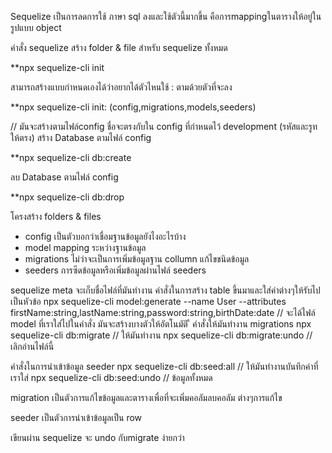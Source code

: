 Sequelize เป็นการลดการใช้ ภาษา sql ลงและใช้ตัวนี้มากขึ้น
คือการmappingในตารางให้อยู่ในรูปแบบ object

คำสั่ง sequelize
สร้าง folder & file สำหรับ sequelize ทั้งหมด

**npx sequelize-cli init

สามารถสร้างแบบกำหนดเองได้ว่าอยากได้ตัวไหนใช้ : ตามด้วยตัวที่จะลง

**npx sequelize-cli init: (config,migrations,models,seeders)

// มันจะสร้างตามไฟล์config ชื่อจะตรงกับใน config ที่กำหนดไว้ development (รหัสและรูทให้ตรง)
สร้าง Database ตามไฟล์ config

**npx sequelize-cli db:create

ลบ Database ตามไฟล์ config

**npx sequelize-cli db:drop




โครงสร้าง folders & files
- config
เป็นตัวบอกว่าเชื่อมฐานข้อมูลยังไงอะไรบ้าง
- model
mapping ระหว่างฐานข้อมูล
- migrations
ไม่ว่าจะเป็นการเพิ่มข้อมูลฐาน collumn แก้ไขชนิดข้อมูล
- seeders
การซีดข้อมูลหรือเพิ่มข้อมูลผ่านไฟล์ seeders


sequelize meta จะเก็บชื่อไฟล์ที่มันทำงาน
คำสั่งในการสร้าง table ขึ้นมาและใส่ค่าต่างๆให้รับไปเป็นหัวข้อ
npx sequelize-cli model:generate --name User --attributes firstName:string,lastName:string,password:string,birthDate:date
// จะได้ไฟล์ model ที่เราใส่ไปในคำสั่ง มันจะสร้างบางตัวให้อัตโนมัติ
ื
คำสั่งให้มันทำงาน migrations
npx sequelize-cli db:migrate // ให้มันทำงาน
npx sequelize-cli db:migrate:undo // เลิกอ่านไฟล์นี้

คำสั่งในการนำเข้าข้อมูล seeder
npx sequelize-cli db:seed:all // ให้มันทำงานบันทึกค่าที่เราใส่
npx sequelize-cli db:seed:undo // ข้อมูลทั้งหมด

migration 
เป็นตัวการแก้ไขข้อมูลและตารางเพื่อที่จะเพิ่มคอลัมลบคอลัม ต่างๆการแก้ไข

seeder 
เป็นตัวการนำเข้าข้อมูลเป็น row

เขียนผ่าน sequelize จะ undo กับmigrate ง่ายกว่า

